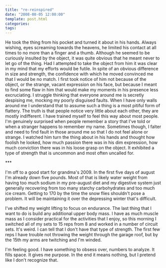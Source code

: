 ```yaml
---
title: "re-reinspired"
date: "2008-08-05 12:00:00"
template: post.html
categories: 
tags: 
---
```


He took the thing from his pocket and turned it about in his hands. Always wishing, eyes screaming towards the heavens, he limited his contact at all times to no more than a finger and a thumb. Although he seemed to be curiously insulted by the object, it was quite obvious that he meant never to let go of the thing. Had I attempted to take the object from him it was clear in my mind that my efforts would be futile. In spite of an obvious difference in size and strength, the confidence with which he moved convinced me that I would be no match. I first took notice of him not because of the object, or the strange, vacant expression on his face, but because I meant to find some flaw in him that would make my moments in his presence less excruciating. I struggle thinking that everyone around me is secretly despising me, mocking my poorly disguised faults. When I have only walls around me I understand that to assume such a thing is a most pitiful form of flattery. The truth is that people notice very little about each other, they are mostly indifferent. I have trained myself to feel this way about most people. I'm genuinely surprised when people remember a story that I've told or when a stranger happens to remember my name. Sometimes though, I falter and need to find fault in those around me so that I do not feel alone or strange. I watched him turn the thing about in his hands and thought how foolish he looked, how much passion there was in his dim expression, how much conviction there was in his loose grasp on the object. It exhibited a type of strength that is uncommon and most often uncalled for.

\*\*\* 

I'm off to a good start for grandma's 2009. In the first five days of august I'm already down five pounds. Most of that is likely water weight from having too much sodium in my pre-august diet and my digestive system just generally recovering from too many starchy carbohydrates and too much ice cream. Getting to 170 by the time the snow flies shouldn't pose a problem. It will be maintaining it over the depressing winter that's difficult.

I've shifted my weight lifting to focus on endurance. The last thing that I want to do is build any additional upper body mass. I have as much muscle mass as I consider practical for the activities that I enjoy, so this morning I switched all of my sets to 15 reps from 8 and worked in a number of circuit sets. It's weird. I can tell that I don't have that type of strength. The first few reps I have trouble not throwing the weight through the garage roof, but by the 15th my arms are twitching and I'm winded. 

I'm feeling good. I have something to obsess over, numbers to analyze. It fills space. It gives me purpose. In the end it means nothing, but I pretend like I don't recognize that.